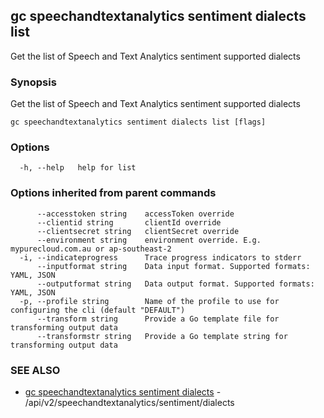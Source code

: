 ## gc speechandtextanalytics sentiment dialects list

Get the list of Speech and Text Analytics sentiment supported dialects

### Synopsis

Get the list of Speech and Text Analytics sentiment supported dialects

```
gc speechandtextanalytics sentiment dialects list [flags]
```

### Options

```
  -h, --help   help for list
```

### Options inherited from parent commands

```
      --accesstoken string    accessToken override
      --clientid string       clientId override
      --clientsecret string   clientSecret override
      --environment string    environment override. E.g. mypurecloud.com.au or ap-southeast-2
  -i, --indicateprogress      Trace progress indicators to stderr
      --inputformat string    Data input format. Supported formats: YAML, JSON
      --outputformat string   Data output format. Supported formats: YAML, JSON
  -p, --profile string        Name of the profile to use for configuring the cli (default "DEFAULT")
      --transform string      Provide a Go template file for transforming output data
      --transformstr string   Provide a Go template string for transforming output data
```

### SEE ALSO

* [gc speechandtextanalytics sentiment dialects](gc_speechandtextanalytics_sentiment_dialects.html)	 - /api/v2/speechandtextanalytics/sentiment/dialects


